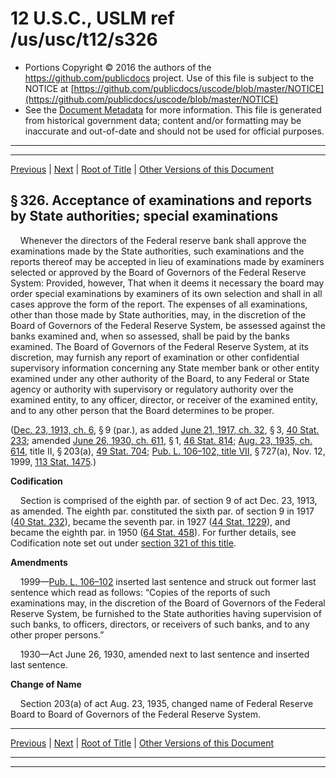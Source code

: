 ---
---

# 12 U.S.C., USLM ref /us/usc/t12/s326

* Portions Copyright © 2016 the authors of the https://github.com/publicdocs project.
  Use of this file is subject to the NOTICE at [https://github.com/publicdocs/uscode/blob/master/NOTICE](https://github.com/publicdocs/uscode/blob/master/NOTICE)
* See the [Document Metadata](././../../../../..//README.md) for more information.
  This file is generated from historical government data; content and/or formatting may be inaccurate and out-of-date and should not be used for official purposes.

----------
----------

[Previous](./../../../../..//us/usc/t12/ch3/schVIII/m__us_usc_t12_s325.md) | [Next](./../../../../..//us/usc/t12/ch3/schVIII/m__us_usc_t12_s327.md) | [Root of Title](./../../../../../) | [Other Versions of this Document](https://publicdocs.github.io/go/links?ns=uslm&ref=%2Fus%2Fusc%2Ft12%2Fs326)

## § 326. Acceptance of examinations and reports by State authorities; special examinations

    Whenever the directors of the Federal reserve bank shall approve the examinations made by the State authorities, such examinations and the reports thereof may be accepted in lieu of examinations made by examiners selected or approved by the Board of Governors of the Federal Reserve System: Provided, however, That when it deems it necessary the board may order special examinations by examiners of its own selection and shall in all cases approve the form of the report. The expenses of all examinations, other than those made by State authorities, may, in the discretion of the Board of Governors of the Federal Reserve System, be assessed against the banks examined and, when so assessed, shall be paid by the banks examined. The Board of Governors of the Federal Reserve System, at its discretion, may furnish any report of examination or other confidential supervisory information concerning any State member bank or other entity examined under any other authority of the Board, to any Federal or State agency or authority with supervisory or regulatory authority over the examined entity, to any officer, director, or receiver of the examined entity, and to any other person that the Board determines to be proper.

([Dec. 23, 1913, ch. 6][/us/act/1913-12-23/ch6], § 9 (par.), as added [June 21, 1917, ch. 32][/us/act/1917-06-21/ch32], § 3, [40 Stat. 233][/us/stat/40/233]; amended [June 26, 1930, ch. 611][/us/act/1930-06-26/ch611], § 1, [46 Stat. 814][/us/stat/46/814]; [Aug. 23, 1935, ch. 614][/us/act/1935-08-23/ch614], title II, § 203(a), [49 Stat. 704][/us/stat/49/704]; [Pub. L. 106–102, title VII][/us/pl/106/102/tVII], § 727(a), Nov. 12, 1999, [113 Stat. 1475][/us/stat/113/1475].)

 __Codification__ 

    Section is comprised of the eighth par. of section 9 of act Dec. 23, 1913, as amended. The eighth par. constituted the sixth par. of section 9 in 1917 ([40 Stat. 232][/us/stat/40/232]), became the seventh par. in 1927 ([44 Stat. 1229][/us/stat/44/1229]), and became the eighth par. in 1950 ([64 Stat. 458][/us/stat/64/458]). For further details, see Codification note set out under [section 321 of this title][/us/usc/t12/s321].

 __Amendments__ 

    1999—[Pub. L. 106–102][/us/pl/106/102] inserted last sentence and struck out former last sentence which read as follows: “Copies of the reports of such examinations may, in the discretion of the Board of Governors of the Federal Reserve System, be furnished to the State authorities having supervision of such banks, to officers, directors, or receivers of such banks, and to any other proper persons.”

    1930—Act June 26, 1930, amended next to last sentence and inserted last sentence.

 __Change of Name__ 

    Section 203(a) of act Aug. 23, 1935, changed name of Federal Reserve Board to Board of Governors of the Federal Reserve System.

----------

[Previous](./../../../../..//us/usc/t12/ch3/schVIII/m__us_usc_t12_s325.md) | [Next](./../../../../..//us/usc/t12/ch3/schVIII/m__us_usc_t12_s327.md) | [Root of Title](./../../../../../) | [Other Versions of this Document](https://publicdocs.github.io/go/links?ns=uslm&ref=%2Fus%2Fusc%2Ft12%2Fs326)

----------
----------

[/us/act/1913-12-23/ch6]: https://publicdocs.github.io/go/links?ns=uslm&ref=%2Fus%2Fact%2F1913-12-23%2Fch6
[/us/act/1917-06-21/ch32]: https://publicdocs.github.io/go/links?ns=uslm&ref=%2Fus%2Fact%2F1917-06-21%2Fch32
[/us/stat/40/233]: https://publicdocs.github.io/go/links?ns=uslm&ref=%2Fus%2Fstat%2F40%2F233
[/us/act/1930-06-26/ch611]: https://publicdocs.github.io/go/links?ns=uslm&ref=%2Fus%2Fact%2F1930-06-26%2Fch611
[/us/stat/46/814]: https://publicdocs.github.io/go/links?ns=uslm&ref=%2Fus%2Fstat%2F46%2F814
[/us/act/1935-08-23/ch614]: https://publicdocs.github.io/go/links?ns=uslm&ref=%2Fus%2Fact%2F1935-08-23%2Fch614
[/us/stat/49/704]: https://publicdocs.github.io/go/links?ns=uslm&ref=%2Fus%2Fstat%2F49%2F704
[/us/pl/106/102/tVII]: https://publicdocs.github.io/go/links?ns=uslm&ref=%2Fus%2Fpl%2F106%2F102%2FtVII
[/us/stat/113/1475]: https://publicdocs.github.io/go/links?ns=uslm&ref=%2Fus%2Fstat%2F113%2F1475
[/us/stat/40/232]: https://publicdocs.github.io/go/links?ns=uslm&ref=%2Fus%2Fstat%2F40%2F232
[/us/stat/44/1229]: https://publicdocs.github.io/go/links?ns=uslm&ref=%2Fus%2Fstat%2F44%2F1229
[/us/stat/64/458]: https://publicdocs.github.io/go/links?ns=uslm&ref=%2Fus%2Fstat%2F64%2F458
[/us/usc/t12/s321]: https://publicdocs.github.io/go/links?ns=uslm&ref=%2Fus%2Fusc%2Ft12%2Fs321
[/us/pl/106/102]: https://publicdocs.github.io/go/links?ns=uslm&ref=%2Fus%2Fpl%2F106%2F102


